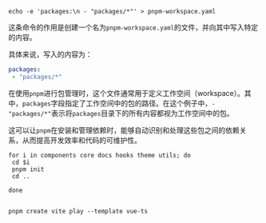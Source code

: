 ```
echo -e 'packages:\n - "packages/*"' > pnpm-workspace.yaml
```

这条命令的作用是创建一个名为`pnpm-workspace.yaml`的文件，并向其中写入特定的内容。

具体来说，写入的内容为：

```yaml
packages:
 - "packages/*"
```

在使用`pnpm`进行包管理时，这个文件通常用于定义工作空间（workspace）。其中，`packages`字段指定了工作空间中的包的路径。在这个例子中，`- "packages/*"`表示将`packages`目录下的所有内容都视为工作空间中的包。

这可以让`pnpm`在安装和管理依赖时，能够自动识别和处理这些包之间的依赖关系，从而提高开发效率和代码的可维护性。


```shell
for i in components core docs hooks theme utils; do
 cd $i
 pnpm init
 cd ..

done


pnpm create vite play --template vue-ts
```


